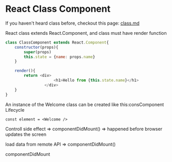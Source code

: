 # React Class Component

If you haven't heard class before, checkout this page: [class.md](../../../website-fundamentals/javascript/class.md "mention")



React class extends React.Component, and class must have render function

```javascript
class ClassComponent extends React.Component{
    constructor(props){
        super(props)
        this.state = {name: props.name}
    }

    render(){
        return <div>
                     <h1>Hello from {this.state.name}</h1>
                 </div>
    }
}
```

An instance of the Welcome class can be created like this:consComponent Lifecycle

```
const element = <Welcome />
```



Controll side effect => componentDidMount() => happened before browser updates the screen



load data from remote API => componentDidMount()



componentDidMount
